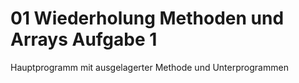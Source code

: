 # 01 Wiederholung Methoden und Arrays Aufgabe 1
Hauptprogramm mit ausgelagerter Methode und Unterprogrammen
